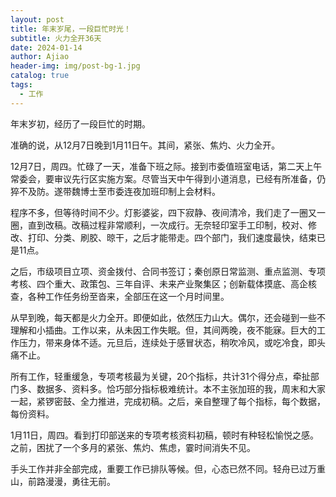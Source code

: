 ```yaml
---
layout: post
title: 年末岁尾，一段巨忙时光！
subtitle: 火力全开36天
date: 2024-01-14
author: Ajiao
header-img: img/post-bg-1.jpg
catalog: true
tags:
  - 工作
---
```

年末岁初，经历了一段巨忙的时期。

准确的说，从12月7日晚到1月11日午。其间，紧张、焦灼、火力全开。

12月7日，周四。忙碌了一天，准备下班之际。接到市委值班室电话，第二天上午常委会，要审议先行区实施方案。尽管当天中午得到小道消息，已经有所准备，仍猝不及防。遂带魏博士至市委连夜加班印制上会材料。

程序不多，但等待时间不少。灯影婆娑，四下寂静、夜间清冷，我们走了一圈又一圈，直到改稿。改稿过程非常顺利，一次成行。无奈轻印室手工印制，校对、修改、打印、分类、刷胶、晾干，之后才能带走。四个部门，我们速度最快，结束已是11点。

之后，市级项目立项、资金拨付、合同书签订；秦创原日常监测、重点监测、专项考核、四个重大、政策包、三年自评、未来产业聚集区；创新载体摸底、高企核查，各种工作任务纷至沓来，全部压在这一个月时间里。

从早到晚，每天都是火力全开。即便如此，依然压力山大。偶尔，还会碰到一些不理解和小插曲。工作以来，从未因工作失眠。但，其间两晚，夜不能寐。巨大的工作压力，带来身体不适。元旦后，连续处于感冒状态，稍吹冷风，或吃冷食，即头痛不止。

所有工作，轻重缓急，专项考核最为关键，20个指标，共计31个得分点，牵扯部门多、数据多、资料多。恰巧部分指标极难统计。本不主张加班的我，周末和大家一起，紧锣密鼓、全力推进，完成初稿。之后，亲自整理了每个指标，每个数据，每份资料。

1月11日，周四。看到打印部送来的专项考核资料初稿，顿时有种轻松愉悦之感。之前，困扰了一个多月的紧张、焦灼、焦虑，霎时间消失不见。

手头工作并非全部完成，重要工作已排队等候。但，心态已然不同。轻舟已过万重山，前路漫漫，勇往无前。
